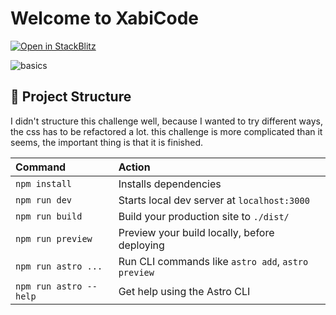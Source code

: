 # Welcome to XabiCode

[![Open in StackBlitz](https://developer.stackblitz.com/img/open_in_stackblitz.svg)](https://stackblitz.com/github/withastro/astro/tree/latest/examples/basics)


![basics](https://res.cloudinary.com/dz209s6jk/image/upload/f_auto,q_auto:good,w_900/Challenges/x8skdsukkmwiwxejthio.jpg)


## 🚀 Project Structure

I didn't structure this challenge well, because I wanted to try different ways, the css has to be refactored a lot.
this challenge is more complicated than it seems, the important thing is that it is finished.


| Command                | Action                                             |
| :--------------------- | :------------------------------------------------- |
| `npm install`          | Installs dependencies                              |
| `npm run dev`          | Starts local dev server at `localhost:3000`        |
| `npm run build`        | Build your production site to `./dist/`            |
| `npm run preview`      | Preview your build locally, before deploying       |
| `npm run astro ...`    | Run CLI commands like `astro add`, `astro preview` |
| `npm run astro --help` | Get help using the Astro CLI                       |


